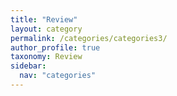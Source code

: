 ```yaml
---
title: "Review"
layout: category
permalink: /categories/categories3/
author_profile: true
taxonomy: Review
sidebar:
  nav: "categories"
---
```

